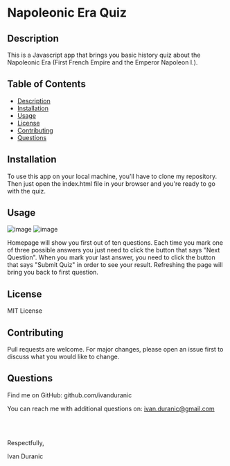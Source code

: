 # Napoleonic Era Quiz

## Description

This is a Javascript app that brings you basic history quiz about the Napoleonic Era (First French Empire and the Emperor Napoleon I.).

## Table of Contents

- [Description](#description)
- [Installation](#installation)
- [Usage](#usage)
- [License](#license)
- [Contributing](#contributing)
- [Questions](#questions)

## Installation

To use this app on your local machine, you'll have to clone my repository. Then just open the index.html file in your browser and you're ready to go with the quiz.

## Usage

![image](https://user-images.githubusercontent.com/61889668/123499350-10807780-d604-11eb-9d90-3f67aac54b9d.png)
![image](https://user-images.githubusercontent.com/61889668/123499365-3017a000-d604-11eb-8110-0b0ea4fad89d.png)

Homepage will show you first out of ten questions. Each time you mark one of three possible answers you just need to click the button that says "Next Question". When you mark your last answer, you need to click the button that says "Submit Quiz" in order to see your result. Refreshing the page will bring you back to first question.

## License

MIT License

## Contributing

Pull requests are welcome. For major changes, please open an issue first to discuss what you would like to change.

## Questions

Find me on GitHub: github.com/ivanduranic

You can reach me with additional questions on: ivan.duranic@gmail.com

<br><br>

Respectfully,

Ivan Duranic
